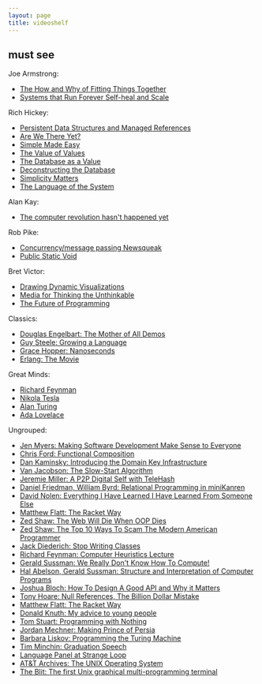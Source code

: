```yaml
---
layout: page
title: videoshelf
---
```


## must see

Joe Armstrong:

* [The How and Why of Fitting Things Together](https://www.youtube.com/watch?v=ed7A7r6DBsM)
* [Systems that Run Forever Self-heal and Scale](http://www.infoq.com/presentations/self-heal-scalable-system)

Rich Hickey:

* [Persistent Data Structures and Managed References](http://www.infoq.com/presentations/Value-Identity-State-Rich-Hickey)
* [Are We There Yet?](http://www.infoq.com/presentations/Are-We-There-Yet-Rich-Hickey)
* [Simple Made Easy](http://www.infoq.com/presentations/Simple-Made-Easy)
* [The Value of Values](http://www.infoq.com/presentations/Value-Values)
* [The Database as a Value](http://www.infoq.com/presentations/Datomic-Database-Value)
* [Deconstructing the Database](http://www.infoq.com/presentations/Deconstructing-Database)
* [Simplicity Matters](https://www.youtube.com/watch?v=rI8tNMsozo0)
* [The Language of the System](https://www.youtube.com/watch?v=ROor6_NGIWU)

Alan Kay:

* [The computer revolution hasn't happened yet](https://www.youtube.com/watch?v=oKg1hTOQXoY)

Rob Pike:

* [Concurrency/message passing Newsqueak](https://www.youtube.com/watch?v=hB05UFqOtFA)
* [Public Static Void](https://www.youtube.com/watch?v=5kj5ApnhPAE)

Bret Victor:

* [Drawing Dynamic Visualizations](https://vimeo.com/66085662)
* [Media for Thinking the Unthinkable](https://vimeo.com/67076984)
* [The Future of Programming](https://vimeo.com/71278954)

Classics:

* [Douglas Engelbart: The Mother of All Demos](https://www.youtube.com/watch?v=yJDv-zdhzMY)
* [Guy Steele: Growing a Language](https://www.youtube.com/watch?v=_ahvzDzKdB0)
* [Grace Hopper: Nanoseconds](https://www.youtube.com/watch?v=JEpsKnWZrJ8)
* [Erlang: The Movie](https://www.youtube.com/watch?v=xrIjfIjssLE)

Great Minds:

* [Richard Feynman](https://www.youtube.com/watch?v=JIJw3OLB9sI)
* [Nikola Tesla](https://www.youtube.com/watch?v=pPnGvjmIgZA)
* [Alan Turing](https://www.youtube.com/watch?v=Btqro3544p8)
* [Ada Lovelace](https://www.youtube.com/watch?v=uBbVbqRvqTM)

Ungrouped:

* [Jen Myers: Making Software Development Make Sense to Everyone](http://www.infoq.com/presentations/software-development-everyone)
* [Chris Ford: Functional Composition](http://www.infoq.com/presentations/music-functional-language)
* [Dan Kaminsky: Introducing the Domain Key Infrastructure](https://www.youtube.com/watch?v=lo5utZoWEgo)
* [Van Jacobson: The Slow-Start Algorithm](https://www.youtube.com/watch?v=QP4A6L7CEqA)
* [Jeremie Miller: A P2P Digital Self with TeleHash](http://www.infoq.com/presentations/A-P2P-Digital-Self-with-TeleHash)
* [Daniel Friedman, William Byrd: Relational Programming in miniKanren](http://www.infoq.com/presentations/miniKanren)
* [David Nolen: Everything I Have Learned I Have Learned From Someone Else](http://www.infoq.com/presentations/learning-developer)
* [Matthew Flatt: The Racket Way](http://www.infoq.com/presentations/Racket)
* [Zed Shaw: The Web Will Die When OOP Dies](https://vimeo.com/43380467)
* [Zed Shaw: The Top 10 Ways To Scam The Modern American Programmer](https://www.youtube.com/watch?v=neI_Pj558CY)
* [Jack Diederich: Stop Writing Classes](https://www.youtube.com/watch?v=o9pEzgHorH0)
* [Richard Feynman: Computer Heuristics Lecture](https://www.youtube.com/watch?v=EKWGGDXe5MA)
* [Gerald Sussman: We Really Don't Know How To Compute!](http://www.infoq.com/presentations/We-Really-Dont-Know-How-To-Compute)
* [Hal Abelson, Gerald Sussman: Structure and Interpretation of Computer Programs](http://groups.csail.mit.edu/mac/classes/6.001/abelson-sussman-lectures/)
* [Joshua Bloch: How To Design A Good API and Why it Matters](https://www.youtube.com/watch?v=aAb7hSCtvGw)
* [Tony Hoare: Null References, The Billion Dollar Mistake](http://www.infoq.com/presentations/Null-References-The-Billion-Dollar-Mistake-Tony-Hoare)
* [Matthew Flatt: The Racket Way](http://www.infoq.com/presentations/Racket)
* [Donald Knuth: My advice to young people](https://www.youtube.com/watch?v=75Ju0eM5T2c)
* [Tom Stuart: Programming with Nothing](http://rubymanor.org/3/videos/programming_with_nothing/)
* [Jordan Mechner: Making Prince of Persia](https://vimeo.com/53918011)
* [Barbara Liskov: Programming the Turing Machine](https://www.youtube.com/watch?v=ibRar7sWulM)
* [Tim Minchin: Graduation Speech](https://www.youtube.com/watch?v=yoEezZD71sc)
* [Language Panel at Strange Loop](http://www.infoq.com/presentations/Language-Panel)
* [AT&T Archives: The UNIX Operating System](https://www.youtube.com/watch?v=tc4ROCJYbm0)
* [The Blit: The first Unix graphical multi-programming terminal](https://www.youtube.com/watch?v=emh22gT5e9k)
